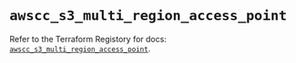 # `awscc_s3_multi_region_access_point`

Refer to the Terraform Registory for docs: [`awscc_s3_multi_region_access_point`](https://registry.terraform.io/providers/hashicorp/awscc/0.70.0/docs/resources/s3_multi_region_access_point).

